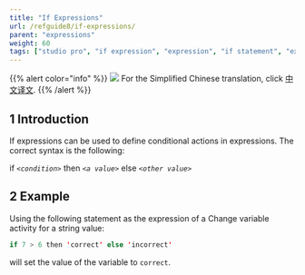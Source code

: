 ```yaml
---
title: "If Expressions"
url: /refguide8/if-expressions/
parent: "expressions"
weight: 60
tags: ["studio pro", "if expression", "expression", "if statement", "expressions"]
---
```


{{% alert color="info" %}}
<img src="/attachments/china.png" style="display: inline-block; margin: 0" /> For the Simplified Chinese translation, click [中文译文](https://cdn.mendix.tencent-cloud.com/documentation/refguide8/if-expressions.pdf).
{{% /alert %}}

## 1 Introduction

If expressions can be used to define conditional actions in expressions. The correct syntax is the following:

if _`<condition>`_ then _`<a value>`_ else _`<other value>`_

## 2 Example

Using the following statement as the expression of a Change variable activity for a string value:

```java
if 7 > 6 then 'correct' else 'incorrect'
```

will set the value of the variable to `correct`.
